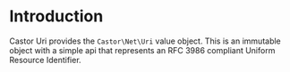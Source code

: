 # Introduction

Castor Uri provides the `Castor\Net\Uri` value object. This is an immutable object
with a simple api that represents an RFC 3986 compliant Uniform Resource Identifier.